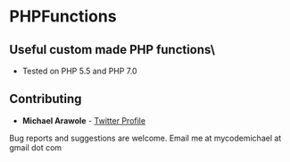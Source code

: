 # PHPFunctions

## Useful custom made PHP functions\

* Tested on PHP 5.5 and PHP 7.0

## Contributing
* **Michael Arawole** - [Twitter Profile](https://twitter.com/michaelarawole)

Bug reports and suggestions are welcome. Email me at mycodemichael at gmail dot com
